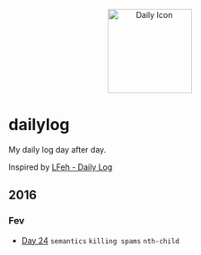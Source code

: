 <p align="center">
  <img src="http://simpleicon.com/wp-content/uploads/Calendar-Time.png" alt="Daily Icon" width="150" />
</p>

# dailylog

My daily log day after day.

Inspired by [LFeh - Daily Log](https://github.com/LFeh/dailylog/)

## 2016 

### Fev

- [Day 24](https://github.com/lfeh/dailylog/blob/master/log/25-02-2016.md) `semantics` `killing spams` `nth-child`
